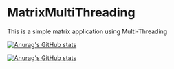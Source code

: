 # MatrixMultiThreading

This is a simple matrix application using Multi-Threading

[![Anurag's GitHub stats](https://github-readme-stats.vercel.app/api?username=aissam-gif&count_private=true)](https://github.com/herkane/taskfa)


[![Anurag's GitHub stats](https://github-readme-stats.vercel.app/api?username=herkane&count_private=true)](https://github.com/herkane/taskfa)
